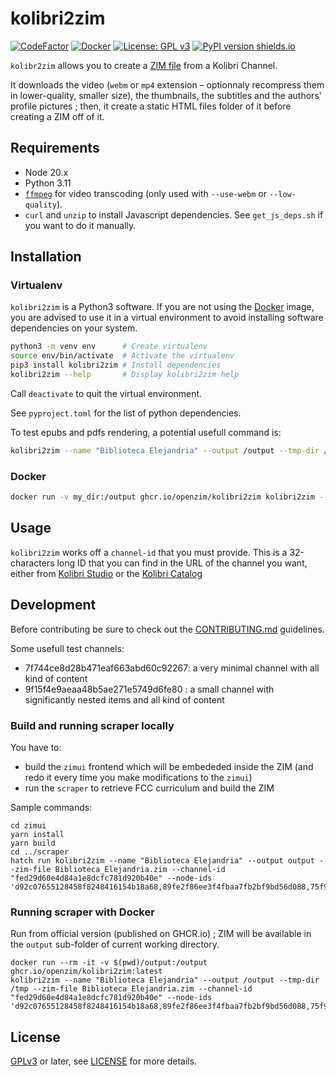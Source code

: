 kolibri2zim
=============

[![CodeFactor](https://www.codefactor.io/repository/github/openzim/kolibri/badge)](https://www.codefactor.io/repository/github/openzim/kolibri)
[![Docker](https://ghcr-badge.deta.dev/openzim/kolibri/latest_tag?label=docker)](https://ghcr.io/openzim/kolibri)
[![License: GPL v3](https://img.shields.io/badge/License-GPLv3-blue.svg)](https://www.gnu.org/licenses/gpl-3.0)
[![PyPI version shields.io](https://img.shields.io/pypi/v/kolibri2zim.svg)](https://pypi.org/project/kolibri2zim/)

`kolibr2zim` allows you to create a [ZIM file](https://openzim.org) from a Kolibri Channel.

It downloads the video (`webm` or `mp4` extension – optionnaly
recompress them in lower-quality, smaller size), the thumbnails, the
subtitles and the authors' profile pictures ; then, it create a static
HTML files folder of it before creating a ZIM off of it.

Requirements
------------

* Node 20.x
* Python 3.11
* [`ffmpeg`](https://ffmpeg.org/) for video transcoding (only used with `--use-webm` or `--low-quality`).
* `curl` and `unzip` to install Javascript dependencies. See `get_js_deps.sh` if you want to do it manually.

Installation
------------

### Virtualenv

`kolibri2zim` is a Python3 software. If you are not using the
[Docker](https://docker.com) image, you are advised to use it in a
virtual environment to avoid installing software dependencies on your system.

```bash
python3 -m venv env      # Create virtualenv
source env/bin/activate  # Activate the virtualenv
pip3 install kolibri2zim # Install dependencies
kolibri2zim --help       # Display kolibri2zim help
```

Call `deactivate` to quit the virtual environment.

See `pyproject.toml` for the list of python dependencies.

To test epubs and pdfs rendering, a potential usefull command is:
```bash
kolibri2zim --name "Biblioteca Elejandria" --output /output --tmp-dir /tmp --zim-file Biblioteca_Elejandria.zim --channel-id "fed29d60e4d84a1e8dcfc781d920b40e" --node-ids 'd92c07655128458f8248416154b18a68,89fe2f86ee3f4fbaa7fb2bf9bd56d088,75f99e6b97d14b14a4e74762ad77391f,89fe2f86ee3f4fbaa7fb2bf9bd56d088'
```

### Docker

```bash
docker run -v my_dir:/output ghcr.io/openzim/kolibri2zim kolibri2zim --help
```

Usage
-----

`kolibri2zim` works off a `channel-id` that you must provide. This is a 32-characters long ID that you can find in the URL of the channel you want, either from [Kolibri Studio](https://studio.learningequality.org) or the [Kolibri Catalog](https://kolibri-catalog-en.learningequality.org)

Development
-----------

Before contributing be sure to check out the
[CONTRIBUTING.md](CONTRIBUTING.md) guidelines.

Some usefull test channels:
- 7f744ce8d28b471eaf663abd60c92267: a very minimal channel with all kind of content
- 9f15f4e9aeaa48b5ae271e5749d6fe80 : a small channel with significantly nested items and all kind of content

### Build and running scraper locally

You have to:
- build the `zimui` frontend which will be embededed inside the ZIM (and redo it every time you make modifications to the `zimui`)
- run the `scraper` to retrieve FCC curriculum and build the ZIM

Sample commands:
```
cd zimui
yarn install
yarn build
cd ../scraper
hatch run kolibri2zim --name "Biblioteca Elejandria" --output output --zim-file Biblioteca_Elejandria.zim --channel-id "fed29d60e4d84a1e8dcfc781d920b40e" --node-ids 'd92c07655128458f8248416154b18a68,89fe2f86ee3f4fbaa7fb2bf9bd56d088,75f99e6b97d14b14a4e74762ad77391f,89fe2f86ee3f4fbaa7fb2bf9bd56d088'
```

### Running scraper with Docker

Run from official version (published on GHCR.io) ; ZIM will be available in the `output` sub-folder of current working directory.

```
docker run --rm -it -v $(pwd)/output:/output ghcr.io/openzim/kolibri2zim:latest
kolibri2zim --name "Biblioteca Elejandria" --output /output --tmp-dir /tmp --zim-file Biblioteca_Elejandria.zim --channel-id "fed29d60e4d84a1e8dcfc781d920b40e" --node-ids 'd92c07655128458f8248416154b18a68,89fe2f86ee3f4fbaa7fb2bf9bd56d088,75f99e6b97d14b14a4e74762ad77391f,89fe2f86ee3f4fbaa7fb2bf9bd56d088'
```

License
-------

[GPLv3](https://www.gnu.org/licenses/gpl-3.0) or later, see
[LICENSE](LICENSE) for more details.
